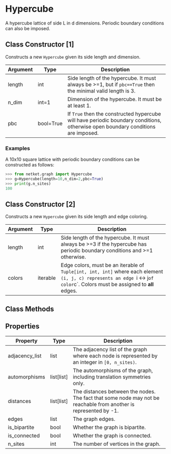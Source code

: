 # Hypercube
A hypercube lattice of side L in d dimensions.
 Periodic boundary conditions can also be imposed.

## Class Constructor [1]
Constructs a new ``Hypercube`` given its side length and dimension.

|Argument|  Type   |                                                           Description                                                            |
|--------|---------|----------------------------------------------------------------------------------------------------------------------------------|
|length  |int      |Side length of the hypercube. It must always be >=1, but if ``pbc==True`` then the minimal valid length is 3.                     |
|n_dim   |int=1    |Dimension of the hypercube. It must be at least 1.                                                                                |
|pbc     |bool=True|If ``True`` then the constructed hypercube will have periodic boundary conditions, otherwise open boundary conditions are imposed.|


### Examples
A 10x10 square lattice with periodic boundary conditions can be
constructed as follows:

```python
>>> from netket.graph import Hypercube
>>> g=Hypercube(length=10,n_dim=2,pbc=True)
>>> print(g.n_sites)
100

```


## Class Constructor [2]
Constructs a new `Hypercube` given its side length and edge coloring.

|Argument|  Type  |                                                                                 Description                                                                                 |
|--------|--------|-----------------------------------------------------------------------------------------------------------------------------------------------------------------------------|
|length  |int     |Side length of the hypercube. It must always be >=3 if the hypercube has periodic boundary conditions and >=1 otherwise.                                                     |
|colors  |iterable|Edge colors, must be an iterable of `Tuple[int, int, int]` where each element `(i, j, c) represents an edge `i <-> j` of color `c`. Colors must be assigned to **all** edges.|


## Class Methods 
## Properties

|   Property   |      Type       |                                                        Description                                                        |
|--------------|-----------------|---------------------------------------------------------------------------------------------------------------------------|
|adjacency_list|       list      | The adjacency list of the graph where each node is           represented by an integer in `[0, n_sites)`.                 |
|automorphisms |       list[list]| The automorphisms of the graph,           including translation symmetries only.                                          |
|distances     |       list[list]| The distances between the nodes. The fact that some node           may not be reachable from another is represented by -1.|
|edges         |       list      | The graph edges.                                                                                                          |
|is_bipartite  |       bool      | Whether the graph is bipartite.                                                                                           |
|is_connected  |       bool      | Whether the graph is connected.                                                                                           |
|n_sites       |       int       | The number of vertices in the graph.                                                                                      |

